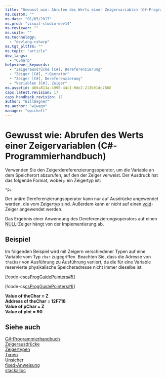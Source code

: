 ```yaml
---
title: "Gewusst wie: Abrufen des Werts einer Zeigervariablen (C#-Programmierhandbuch) | Microsoft Docs"
ms.custom: ""
ms.date: "01/05/2017"
ms.prod: "visual-studio-dev14"
ms.reviewer: ""
ms.suite: ""
ms.technology: 
  - "devlang-csharp"
ms.tgt_pltfrm: ""
ms.topic: "article"
dev_langs: 
  - "CSharp"
helpviewer_keywords: 
  - "Zeigerausdrücke [C#], Dereferenzierung"
  - "Zeiger [C#], *-Operator"
  - "Zeiger [C#], Dereferenzierung"
  - "Variablen [C#], Zeiger"
ms.assetid: 460a813a-4995-44c1-9de2-213b91dc7668
caps.latest.revision: 17
caps.handback.revision: 17
author: "BillWagner"
ms.author: "wiwagn"
manager: "wpickett"
---
```

# Gewusst wie: Abrufen des Werts einer Zeigervariablen (C#-Programmierhandbuch)
Verwenden Sie den Zeigerdereferenzierungsoperator, um die Variable an dem Speicherort abzurufen, auf den der Zeiger verweist.  Der Ausdruck hat das folgende Format, wobei  `p` ein Zeigertyp ist:  
  
```  
*p;  
```  
  
 Der unäre Dereferenzierungsoperator kann nur auf Ausdrücke angewendet werden, die vom Zeigertyp sind.  Außerdem kann er nicht auf einen [void](../../../csharp/language-reference/keywords/void.md)\-Zeiger angewendet werden.  
  
 Das Ergebnis einer Anwendung des Dereferenzierungsoperators auf einen [NULL](../../../csharp/language-reference/keywords/null.md)\-Zeiger hängt von der Implementierung ab.  
  
## Beispiel  
 Im folgenden Beispiel wird mit Zeigern verschiedener Typen auf eine Variable vom Typ `char` zugegriffen.  Beachten Sie, dass die Adresse von `theChar` von Ausführung zu Ausführung variiert, da die für eine Variable reservierte physikalische Speicheradresse nicht immer dieselbe ist.  
  
 [!code-cs[csProgGuidePointers#5](../../../csharp/programming-guide/unsafe-code-pointers/codesnippet/CSharp/Pointers/Pointers2.cs#5)]  
  
 [!code-cs[csProgGuidePointers#6](../../../csharp/programming-guide/unsafe-code-pointers/codesnippet/CSharp/Pointers/Pointers.cs#6)]  
  
  **Value of theChar \= Z**   
**Address of theChar \= 12F718**  
**Value of pChar \= Z**   
**Value of pInt \= 90**    
## Siehe auch  
 [C\#\-Programmierhandbuch](../../../csharp/programming-guide/index.md)   
 [Zeigerausdrücke](../../../csharp/programming-guide/unsafe-code-pointers/pointer-expressions.md)   
 [Zeigertypen](../../../csharp/programming-guide/unsafe-code-pointers/pointer-types.md)   
 [Typen](../../../csharp/language-reference/keywords/types.md)   
 [Unsicher](../../../csharp/language-reference/keywords/unsafe.md)   
 [fixed\-Anweisung](../../../csharp/language-reference/keywords/fixed-statement.md)   
 [stackalloc](../../../csharp/language-reference/keywords/stackalloc.md)